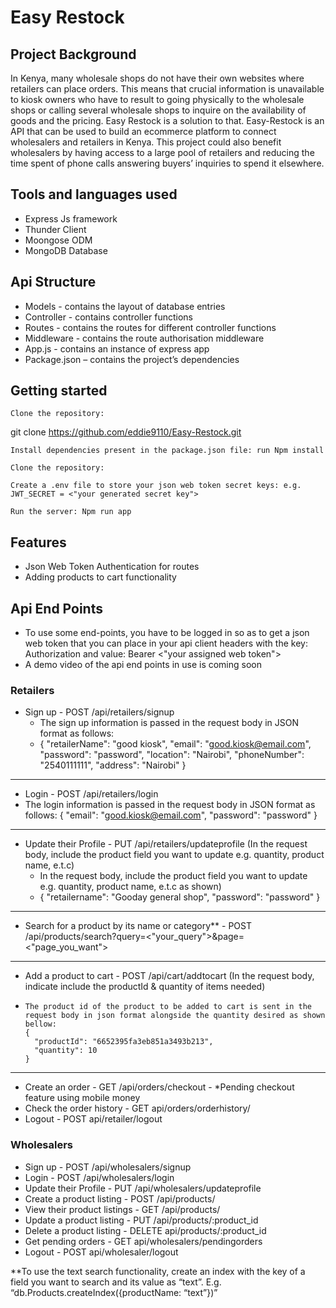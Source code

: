 # Easy Restock
## Project Background
In Kenya, many wholesale shops do not have their own websites where retailers can place orders. This means that crucial information is unavailable to kiosk owners who have to result to going physically to the wholesale shops or calling several wholesale shops to inquire on the availability of goods and the pricing.
Easy Restock is a solution to that. Easy-Restock is an API that can be used to build an ecommerce platform to connect wholesalers and retailers in Kenya. 
This project could also benefit wholesalers by having access to a large pool of retailers and reducing the time spent of phone calls answering buyers’ inquiries to spend it elsewhere. 

## Tools and languages used
  -	Express Js framework
  -	Thunder Client
  -	Moongose ODM
  -	MongoDB Database

## Api Structure
  -	Models - contains the layout of database entries
  -	Controller - contains controller functions
  -	Routes - contains the routes for different controller functions
  -	Middleware - contains the route authorisation middleware
  -	App.js - contains an instance of express app
  -	Package.json – contains the project’s dependencies


## Getting started

    Clone the repository:

git clone https://github.com/eddie9110/Easy-Restock.git

    Install dependencies present in the package.json file: run Npm install

    Clone the repository:

    Create a .env file to store your json web token secret keys: e.g. JWT_SECRET = <"your generated secret key">

    Run the server: Npm run app





## Features
- Json Web Token Authentication for routes
- Adding products to cart functionality




## Api End Points
- To use some end-points, you have to be logged in so as to get a json web token that you can place in your api client headers with the key: Authorization and value: Bearer <"your assigned web token">
- A demo video of the api end points in use is coming soon

### Retailers

- Sign up - POST /api/retailers/signup
	- The sign up information is passed in the request body in JSON format as follows:
	- {
	  "retailerName": "good kiosk",
	  "email": "good.kiosk@email.com",
	  "password": "password",
	  "location": "Nairobi",
	  "phoneNumber": "2540111111",
	  "address": "Nairobi"
   }
----
- Login - POST /api/retailers/login
- The  login information is passed in the request body in JSON format as follows:
	{
	  "email": "good.kiosk@email.com",
	  "password": "password"
  }
--- 
  -	Update their Profile - PUT /api/retailers/updateprofile (In the request body, include the product field you want to update e.g. quantity, product name, e.t.c)
    - In the request body, include the product field you want to update e.g. quantity, product name, e.t.c as shown)
	- {
	  "retailername": "Gooday general shop",
	  "password": "password"
    	}

---
  -	Search for a product by its name or category** - POST /api/products/search?query=<"your_query">&page=<"page_you_want">
***
  -	Add a product to cart - POST /api/cart/addtocart (In the request body, indicate include the productId & quantity of items needed)
  -		The product id of the product to be added to cart is sent in the request body in json format alongside the quantity desired as shown bellow:
		{
		  "productId": "6652395fa3eb851a3493b213",
		  "quantity": 10
		}
***
  - Create an order - GET /api/orders/checkout  - *Pending checkout feature using mobile money
  -	Check the order history - GET api/orders/orderhistory/
  -	Logout - POST api/retailer/logout


### Wholesalers
  -	Sign up - POST /api/wholesalers/signup
  -	Login - POST /api/wholesalers/login
  -	Update their Profile - PUT /api/wholesalers/updateprofile
  -	Create a product listing - POST /api/products/
  -	View their product listings - GET /api/products/
  -	Update a product listing - PUT /api/products/:product_id
  -	Delete a product listing - DELETE api/products/:product_id
  -	Get pending orders - GET api/wholesalers/pendingorders
  -	Logout - POST api/wholesaler/logout


**To use the text search functionality, create an index with the key of a field you want to search and its value as “text”. E.g.   “db.Products.createIndex({productName: “text”})”

